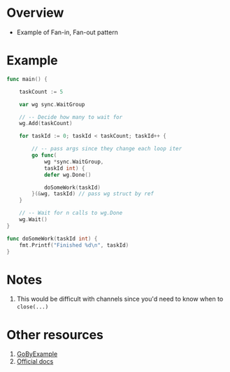 # Overview
- Example of Fan-in, Fan-out pattern


# Example
```go
func main() {

	taskCount := 5

	var wg sync.WaitGroup

	// -- Decide how many to wait for
	wg.Add(taskCount)

	for taskId := 0; taskId < taskCount; taskId++ {

		// -- pass args since they change each loop iter
		go func(
			wg *sync.WaitGroup,
			taskId int) {
			defer wg.Done()

			doSomeWork(taskId)
		}(&wg, taskId) // pass wg struct by ref
	}

	// -- Wait for n calls to wg.Done
	wg.Wait()
}

func doSomeWork(taskId int) {
    fmt.Printf("Finished %d\n", taskId)
}
```


# Notes
1. This would be difficult with channels since you'd need to know when to `close(...)`


# Other resources
1. [GoByExample](https://gobyexample.com/waitgroups)
1. [Official docs](https://pkg.go.dev/sync#WaitGroup)
